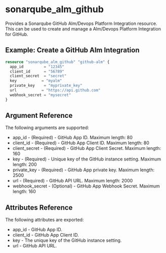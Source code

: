 # sonarqube_alm_github

Provides a Sonarqube GitHub Alm/Devops Platform Integration resource. This can be used to create and manage a Alm/Devops
Platform Integration for GitHub.

## Example: Create a GitHub Alm Integration

```terraform
resource "sonarqube_alm_github" "github-alm" {
  app_id         = "12345"
  client_id      = "56789"
  client_secret  = "secret"
  key           = "myalm"
  private_key    = "myprivate_key"
  url           = "https://api.github.com"
  webhook_secret = "mysecret"
}
```

## Argument Reference

The following arguments are supported:

- app_id - (Required) - GitHub App ID. Maximum length: 80
- client_id - (Required) - GitHub App Client ID. Maximum length: 80
- client_secret - (Required) - GitHub App Client Secret. Maximum length: 160
- key - (Required) - Unique key of the GitHub instance setting. Maximum length: 200
- private_key - (Required) - GitHub App private key. Maximum length: 2500
- url - (Required) - GitHub API URL. Maximum length: 2000
- webhook_secret - (Optional) - GitHub App Webhook Secret. Maximum length: 160

## Attributes Reference

The following attributes are exported:

- app_id - GitHub App ID.
- client_id - GitHub App Client ID.
- key - The unique key of the GitHub instance setting.
- url - GitHub API URL.

